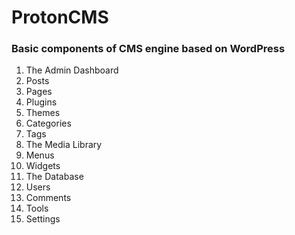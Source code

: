 # ProtonCMS
### Basic components of CMS engine based on WordPress

1. The Admin Dashboard
2. Posts
3. Pages
4. Plugins
5. Themes
6. Categories
7. Tags
8. The Media Library
9. Menus
10. Widgets
11. The Database
12. Users
13. Comments
14. Tools
15. Settings